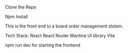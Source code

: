 Clone the Repo

Npm Install

This is the front end to a board order management ststem.

Tech Stack:
React
React Router
Mantine UI library
Vite

npm run dev for starting the frontend
